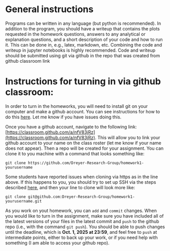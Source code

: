 # General instructions
Programs can be written in any language (but python is recommended). In addition to the program, you should have a writeup that contains the plots requested in the homework questions, answers to any analytical or explanation questions, and  a short description of your code and how to run it. This can be done in, e.g., latex, markdown, etc. Combining the code and writeup in jupyter notebooks is highly recommended. Code and writeup should be submitted using git via github in the repo
 that was created from github classroom link
 
# Instructions for turning in via github classroom:

In order to turn in the homeworks, you will need to install git on your computer and make a github account. You can see instructions for how to do this [here](https://docs.github.com/en). Let me know if you have issues doing this.

Once you have a github account, navigate to the following link: [https://classroom.github.com/a/nfV83jRz](https://classroom.github.com/a/nfV83jRz). This will allow you to link your github account to your name on the class roster (let me know if your name does not appear). Then a repo will be created for your assignment. You can clone it to you machine with a command that looks something like:

`git clone https://github.com/Dreyer-Research-Group/homework1-yourusername`

Some students have reported issues when cloning via https as in the line above. If this happens to you, you should try to set up SSH via the steps described [here](https://docs.github.com/en/authentication/connecting-to-github-with-ssh), and then your line to clone will look more like:

`git clone git@github.com:Dreyer-Research-Group/homework1-yourusername.git`

As you work on yout homework, you can `add` and `commit` changes. When you would like to turn in the assignment, make sure you have included all of the latest versions of your files in the latest commit and `push` to the github repo (i.e., with the command `git push`). You should be able to push changes until the deadline, which is **Oct. 1, 2025 at 23:59**, and feel free to `push` at intermediate points, either to back up your work, or if you need help with something (I am able to access your github repo).
